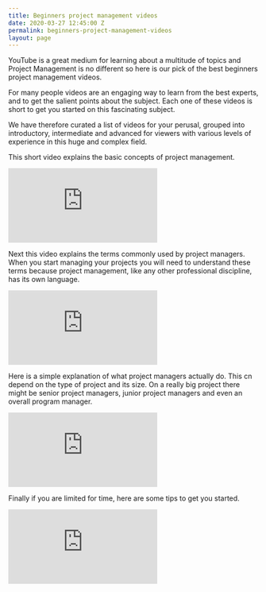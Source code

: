 ```yaml
---
title: Beginners project management videos
date: 2020-03-27 12:45:00 Z
permalink: beginners-project-management-videos
layout: page
---
```


YouTube is a great medium for learning about a multitude of topics and Project Management is no different so here is our pick of the best beginners project management videos.

For many people videos are an engaging way to learn from the best experts, and to get the salient points about the subject. Each one of these videos is short to get you started on this fascinating subject.

We have therefore curated a list of videos for your perusal, grouped into introductory, intermediate and advanced for viewers with various levels of experience in this huge and complex field.

This short video explains the basic concepts of project management.

<div class="embed-responsive">
    <iframe class="embed-responsive-item embed-responsive-16by9" src="https://www.youtube.com/embed/9LSnINglkQA" frameborder="0" allow="accelerometer; autoplay; encrypted-media; gyroscope; picture-in-picture" allowfullscreen></iframe>
</div>

Next this video explains the terms commonly used by project managers. When you start managing your projects you will need to understand these terms because project management, like any other professional discipline, has its own language.

<div class="embed-responsive embed-responsive-16by9">
    <iframe class="embed-responsive-item" src="https://www.youtube.com/embed/7c8xP1gRIWs" frameborder="0" allow="accelerometer; autoplay; encrypted-media; gyroscope; picture-in-picture" allowfullscreen></iframe>
</div>

Here is a simple explanation of what project managers actually do. This cn depend on the type of project and its size. On a really big project there might be senior project managers, junior project managers and even an overall program manager.

<div class="embed-responsive embed-responsive-16by9">
    <iframe class="embed-responsive-item" src="https://www.youtube.com/embed/Vkd7JGl0-90" frameborder="0" allow="accelerometer; autoplay; encrypted-media; gyroscope; picture-in-picture" allowfullscreen></iframe>
</div>

Finally if you are limited for time, here are some tips to get you started.

<div class="embed-responsive embed-responsive-16by9">
    <iframe class="embed-responsive-item" src="https://www.youtube.com/embed/RT66tw1cKCA" frameborder="0" allow="accelerometer; autoplay; encrypted-media; gyroscope; picture-in-picture" allowfullscreen></iframe>
</div>